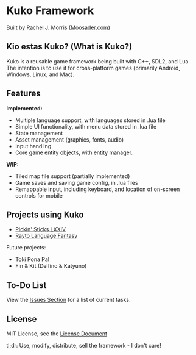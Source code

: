# Kuko Framework

Built by Rachel J. Morris ([Moosader.com](http://www.moosader.com/))

## Kio estas Kuko? (What is Kuko?)

Kuko is a reusable game framework being built with C++, SDL2, and Lua.  The intention is to use it for cross-platform games (primarily Android, Windows, Linux, and Mac).

## Features

**Implemented:**

* Multiple language support, with languages stored in .lua file
* Simple UI functionality, with menu data stored in .lua file
* State management
* Asset management (graphics, fonts, audio)
* Input handling
* Core game entity objects, with entity manager.

**WIP:**

* Tiled map file support (partially implemented)
* Game saves and saving game config, in .lua files
* Remappable input, including keyboard, and location of on-screen controls for mobile  

## Projects using Kuko

* [Pickin' Sticks LXXIV](https://github.com/Moosader/Pickin-Sticks-LXXIV/)
* [Rayto Language Fantasy](https://github.com/Moosader/Rayto-Language-Fantasy)

Future projects:

* Toki Pona Pal
* Fin & Kit (Delfino & Katyuno)

## To-Do List

View the [Issues Section](https://github.com/Rejcx/Kuko/issues) for a list of current tasks.

## License

MIT License, see the [License Document](https://github.com/Rejcx/Kuko/blob/master/LICENSE)

tl;dr: Use, modify, distribute, sell the framework - I don't care!

